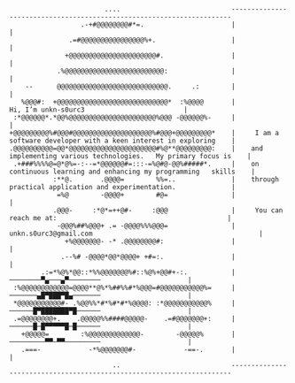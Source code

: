                             ....                            ----------------------------------------------------------------------
                      .-+#@@@@@@@@#*=.                      |                                                                    |
                   .=#@@@@@@@@@@@@@@@@%+.                   |                                                                    |
                  +@@@@@@@@@@@@@@@@@@@@@@#.                 |                                                                    |
                .%@@@@@@@@@@@@@@@@@@@@@@@@@:                |                                                                    |
        --      @@@@@@@@@@@@@@@@@@@@@@@@@@@@.     .:        |                                                                    |
       %@@@#:  +@@@@@@@@@@@@@@@@@@@@@@@@@@@@*  :%@@@@       |                        Hi, I’m unkn-s0urc3                         |
     :*@@@@@@*.*@@%@@@@@@@@@@@@@@@@@@@@@@%@@@ -@@@@@@%-     |                                                                    |
    +@@@@@@@@@%#@@@#@@@@@@@@@@@@@@@@@@@@%#@@@+@@@@@@@@@*    |     I am a software developer with a keen interest in exploring    |
    .@@@@@@@@@@=@@*@@@@@@@@@@@@@@@@@@@@@@#%@**@@@@@@@@@:    |    and implementing various technologies.   My primary focus is    |
     .+###%%%%@=@*@%=-:--=*@@@@@@#=:::-=%@#@-@@%#####*.     |    on continuous learning and enhancing my programming   skills    |
               :**@.       .@@@@=        %%=..              |    through practical application and experimentation.              |
                =%@        -@@@@+        #@=                |                                                                    |
               .@@@-     :*@*=++@#-     :@@@                |     You can reach me at:                                           |
                -@@@%##%@@@+ .= -@@@@%%%@@@=                |     unkn.s0urc3@gmail.com                                          |
                  +%@@@@@@@- -* .@@@@@@@@#:                 |                                                                    |
                 .--%# -@@@@*@@*@@@@+ +#=:.                 |                                                                    |
            .:=*%@%*@@::*%%@@@@@@@%#::%@%+@@#+-:.           |                       ────────▀▄───▄▀────────                      |
     :%@@@@@@@@@@@@=@@@@**@%*%##%%#*%@@@=#@@@@@@@@@@@%=     |                       ───────▄█▀███▀█▄───────                      |
     *@@@@@@@@@@@#- .%@@%%*#*%#*#*%@@@@: :*@@@@@@@@@@@%     |                       ──────█▀███████▀█──────                      |
     .=@@@@@@@@+.    .@@@@@%%####@@@@@-    .=#@@@@@@@+:     |                       ──────█─█▀▀▀▀▀█─█──────                      |
       +@@@@@=        :%@@@@@@@@@@@@@-        -@@@@@%       |                       ─────────▀▀─▀▀─────────                      |
       .===-            -*%@@@@@@@#-            -==-.       |                                                                    |
                              ..                            ----------------------------------------------------------------------
